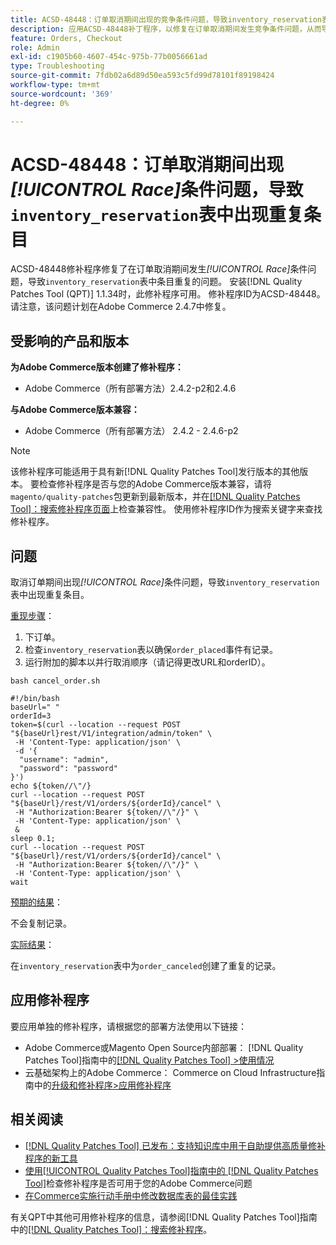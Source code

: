 ```yaml
---
title: ACSD-48448：订单取消期间出现的竞争条件问题，导致inventory_reservation表中出现重复条目
description: 应用ACSD-48448补丁程序，以修复在订单取消期间发生竞争条件问题，从而导致inventory_reservation表中条目重复的Adobe Commerce性能问题。
feature: Orders, Checkout
role: Admin
exl-id: c1905b60-4607-454c-975b-77b0056661ad
type: Troubleshooting
source-git-commit: 7fdb02a6d89d50ea593c5fd99d78101f89198424
workflow-type: tm+mt
source-wordcount: '369'
ht-degree: 0%

---
```


# ACSD-48448：订单取消期间出现&#x200B;*[!UICONTROL Race]*&#x200B;条件问题，导致`inventory_reservation`表中出现重复条目

ACSD-48448修补程序修复了在订单取消期间发生&#x200B;*[!UICONTROL Race]*&#x200B;条件问题，导致`inventory_reservation`表中条目重复的问题。 安装[!DNL Quality Patches Tool (QPT)] 1.1.34时，此修补程序可用。 修补程序ID为ACSD-48448。 请注意，该问题计划在Adobe Commerce 2.4.7中修复。

## 受影响的产品和版本

**为Adobe Commerce版本创建了修补程序：**

* Adobe Commerce（所有部署方法）2.4.2-p2和2.4.6

**与Adobe Commerce版本兼容：**

* Adobe Commerce（所有部署方法） 2.4.2 - 2.4.6-p2

>[!NOTE]
>
>该修补程序可能适用于具有新[!DNL Quality Patches Tool]发行版本的其他版本。 要检查修补程序是否与您的Adobe Commerce版本兼容，请将`magento/quality-patches`包更新到最新版本，并在[[!DNL Quality Patches Tool]：搜索修补程序页面](https://experienceleague.adobe.com/tools/commerce-quality-patches/index.html)上检查兼容性。 使用修补程序ID作为搜索关键字来查找修补程序。

## 问题

取消订单期间出现&#x200B;*[!UICONTROL Race]*&#x200B;条件问题，导致`inventory_reservation`表中出现重复条目。

<u>重现步骤</u>：

1. 下订单。
1. 检查`inventory_reservation`表以确保`order_placed`事件有记录。
1. 运行附加的脚本以并行取消顺序（请记得更改URL和orderID）。

`bash cancel_order.sh`

```
#!/bin/bash
baseUrl=" "
orderId=3
token=$(curl --location --request POST "${baseUrl}rest/V1/integration/admin/token" \
 -H 'Content-Type: application/json' \
 -d '{
  "username": "admin",
  "password": "password"
}')
echo ${token//\"/}
curl --location --request POST "${baseUrl}/rest/V1/orders/${orderId}/cancel" \
 -H "Authorization:Bearer ${token//\"/}" \
 -H 'Content-Type: application/json' \
 &
sleep 0.1;
curl --location --request POST "${baseUrl}/rest/V1/orders/${orderId}/cancel" \
 -H "Authorization:Bearer ${token//\"/}" \
 -H 'Content-Type: application/json' \
wait
```

<u>预期的结果</u>：

不会复制记录。

<u>实际结果</u>：

在`inventory_reservation`表中为`order_canceled`创建了重复的记录。

## 应用修补程序

要应用单独的修补程序，请根据您的部署方法使用以下链接：

* Adobe Commerce或Magento Open Source内部部署： [!DNL Quality Patches Tool]指南中的[[!DNL Quality Patches Tool] >使用情况](/help/tools/quality-patches-tool/usage.md)
* 云基础架构上的Adobe Commerce： Commerce on Cloud Infrastructure指南中的[升级和修补程序>应用修补程序](https://experienceleague.adobe.com/docs/commerce-cloud-service/user-guide/develop/upgrade/apply-patches.html)

## 相关阅读

* [[!DNL Quality Patches Tool] 已发布：支持知识库中用于自助提供高质量修补程序的新工具](https://experienceleague.adobe.com/en/docs/commerce-operations/tools/quality-patches-tool/quality-patches-tool-to-self-serve-quality-patches)
* [使用[!UICONTROL Quality Patches Tool]指南中的 [!DNL Quality Patches Tool]](/help/tools/quality-patches-tool/patches-available-in-qpt/check-patch-for-magento-issue-with-magento-quality-patches.md)检查修补程序是否可用于您的Adobe Commerce问题
* [在Commerce实施行动手册中修改数据库表的最佳实践](https://experienceleague.adobe.com/en/docs/commerce-operations/implementation-playbook/best-practices/development/modifying-core-and-third-party-tables#why-adobe-recommends-avoiding-modifications)

有关QPT中其他可用修补程序的信息，请参阅[!DNL Quality Patches Tool]指南中的[[!DNL Quality Patches Tool]：搜索修补程序](https://experienceleague.adobe.com/tools/commerce-quality-patches/index.html)。
